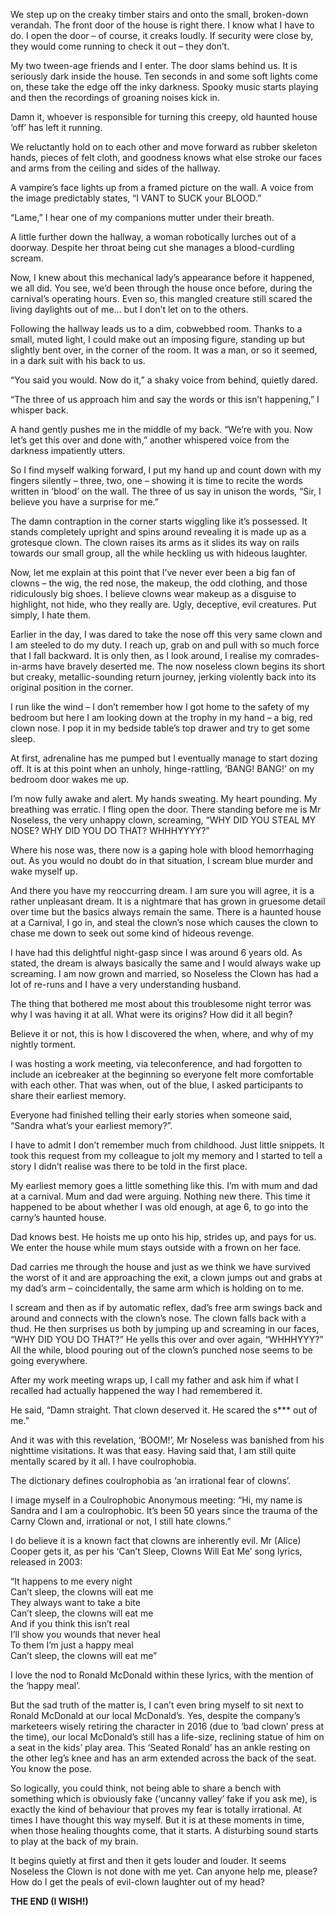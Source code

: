 We step up on the creaky timber stairs and onto the small, broken-down verandah. The front door of the house is right there. I know what I  have to do. I open the door – of course, it creaks loudly. If security were close by, they would come running to check it out – they don’t.

My two tween-age friends and I enter. The door slams behind us. It is seriously dark inside the house. Ten seconds in and some soft lights come on, these take the edge off the inky darkness. Spooky music starts playing and then the recordings of groaning noises kick in. 

Damn it, whoever is responsible for turning this creepy, old haunted house ‘off’ has left it running. 

We reluctantly hold on to each other and move forward as rubber skeleton hands, pieces of felt cloth, and goodness knows what else stroke our faces and arms from the ceiling and sides of the hallway.

A vampire’s face lights up from a framed picture on the wall. A voice  from the image predictably states, “I VANT to SUCK your BLOOD.”

“Lame,” I hear one of my companions mutter under their breath.

A little further down the hallway, a woman robotically lurches out of a doorway. Despite her throat being cut she manages a blood-curdling scream.

Now, I knew about this mechanical lady’s appearance before it happened, we all did. You see, we’d been through the house once before,  during the carnival’s operating hours. Even so, this mangled creature still scared the living daylights out of me… but I don’t let on to the others.

Following the hallway leads us to a dim, cobwebbed room. Thanks to a  small, muted light, I could make out an imposing figure, standing up but slightly bent over, in the corner of the room. It was a man, or so it seemed, in a dark suit with his back to us.

“You said you would. Now do it,” a shaky voice from behind, quietly dared.

“The three of us approach him and say the words or this isn’t happening,” I whisper back.

A hand gently pushes me in the middle of my back. “We’re with you.  Now let’s get this over and done with,” another whispered voice from the darkness impatiently utters.

So I find myself walking forward, I put my hand up and count down with my fingers silently – three, two, one – showing it is time to recite the words written in ‘blood’ on the wall. The three of us say in  unison the words, “Sir, I believe you have a surprise for me.”

The damn contraption in the corner starts wiggling like it’s possessed. It stands completely upright and spins around revealing it is made up as a grotesque clown. The clown raises its arms as it slides its way on rails towards our small group, all the while heckling us with hideous laughter.

Now, let me explain at this point that I’ve never ever been a big fan of clowns – the wig, the red nose, the makeup, the odd clothing, and those ridiculously big shoes. I believe clowns wear makeup as a disguise to highlight, not hide, who they really are. Ugly, deceptive, evil creatures. Put simply, I hate them. 

Earlier in the day, I was dared to take the nose off this very same clown and I am steeled to do my duty. I reach up, grab on and pull with so much force that I fall backward. It is only then, as I look around, I realise my comrades-in-arms have bravely deserted me. The now noseless clown begins its short but creaky, metallic-sounding return journey,  jerking violently back into its original position in the corner.

I run like the wind – I don’t remember how I got home to the safety of my bedroom but here I am looking down at the trophy in my hand – a  big, red clown nose. I pop it in my bedside table’s top drawer and try to get some sleep.

At first, adrenaline has me pumped but I eventually manage to start dozing off. It is at this point when an unholy, hinge-rattling, ‘BANG!  BANG!’ on my bedroom door wakes me up.

I’m now fully awake and alert. My hands sweating. My heart pounding.  My breathing was erratic. I fling open the door. There standing before me is  Mr Noseless, the very unhappy clown, screaming, “WHY DID YOU STEAL MY  NOSE? WHY DID YOU DO THAT? WHHHYYYY?”

Where his nose was, there now is a gaping hole with blood hemorrhaging out. As you would no doubt do in that situation, I scream blue murder and wake myself up. 

And there you have my reoccurring dream. I am sure you will agree, it is a rather unpleasant dream. It is a nightmare that has grown in gruesome detail over time but the basics always remain the same. There is a haunted house at a Carnival, I go in, and steal the clown’s nose which causes the clown to chase me down to seek out some kind of hideous revenge.

I have had this delightful night-gasp since I was around 6 years old.  As stated, the dream is always basically the same and I would always wake up screaming. I am now grown and married, so Noseless the Clown has had a lot of re-runs and I have a very understanding husband.

The thing that bothered me most about this troublesome night terror was why I was having it at all. What were its origins? How did it all begin?

Believe it or not, this is how I discovered the when, where, and why of my nightly torment.

I was hosting a work meeting, via teleconference, and had forgotten to include an icebreaker at the beginning so everyone felt more comfortable with each other. That was when, out of the blue, I asked participants to share their earliest memory.

Everyone had finished telling their early stories when someone said, “Sandra what’s your earliest memory?”.

I have to admit I don’t remember much from childhood. Just little snippets. It took this request from my colleague to jolt my memory and I  started to tell a story I didn’t realise was there to be told in the first place.

My earliest memory goes a little something like this. I’m with mum and dad at a carnival. Mum and dad were arguing. Nothing new there. This time it happened to be about whether I was old enough, at age 6, to go into the carny’s haunted house.

Dad knows best. He hoists me up onto his hip, strides up, and pays for us. We enter the house while mum stays outside with a frown on her face.

Dad carries me through the house and just as we think we have survived the worst of it and are approaching the exit, a clown jumps out and grabs at my dad’s arm – coincidentally, the same arm which is holding on to me. 

I scream and then as if by automatic reflex, dad’s free arm swings back and around and connects with the clown’s nose. The clown falls back with a thud. He then surprises us both by jumping up and screaming in  our faces, “WHY DID YOU DO THAT?” He yells this over and over again,  “WHHHYYY?” All the while, blood pouring out of the clown’s punched nose seems to be going everywhere.

After my work meeting wraps up, I call my father and ask him if what I  recalled had actually happened the way I had remembered it.

He said, “Damn straight. That clown deserved it. He scared the s\*\*\* out of me.”

And it was with this revelation, ‘BOOM!’, Mr Noseless was banished from his nighttime visitations. It was that easy. Having said that, I  am still quite mentally scared by it all. I have coulrophobia. 

The dictionary defines coulrophobia as ‘an irrational fear of clowns’. 

I image myself in a Coulrophobic Anonymous meeting: “Hi, my name is  Sandra and I am a coulrophobic. It’s been 50 years since the trauma of  the Carny Clown and, irrational or not, I still hate clowns.”

I do believe it is a known fact that clowns are inherently evil. Mr  (Alice) Cooper gets it, as per his ‘Can’t Sleep, Clowns Will Eat Me’  song lyrics, released in 2003:

“It happens to me every night  
Can’t sleep, the clowns will eat me  
They always want to take a bite  
Can’t sleep, the clowns will eat me  
And if you think this isn’t real  
I’ll show you wounds that never heal  
To them I’m just a happy meal  
Can’t sleep, the clowns will eat me”

I love the nod to Ronald McDonald within these lyrics, with the mention of the ‘happy meal’. 

But the sad truth of the matter is, I can’t even bring myself to sit next to Ronald McDonald at our local McDonald’s. Yes, despite the company’s marketeers wisely retiring the character in 2016 (due to ‘bad clown’ press at the time), our local McDonald’s still has a life-size,  reclining statue of him on a seat in the kids’ play area. This ‘Seated  Ronald’ has an ankle resting on the other leg’s knee and has an arm extended across the back of the seat. You know the pose.

So logically, you could think, not being able to share a bench with something which is obviously fake (‘uncanny valley’ fake if you ask me),  is exactly the kind of behaviour that proves my fear is totally irrational. At times I have thought this way myself. But it is at these moments in time, when those healing thoughts come, that it starts. A  disturbing sound starts to play at the back of my brain. 

It begins quietly at first and then it gets louder and louder. It seems Noseless the Clown is not done with me yet. Can anyone help me, please? How do I get the peals of evil-clown laughter out of my head?

**THE END (I WISH!)**